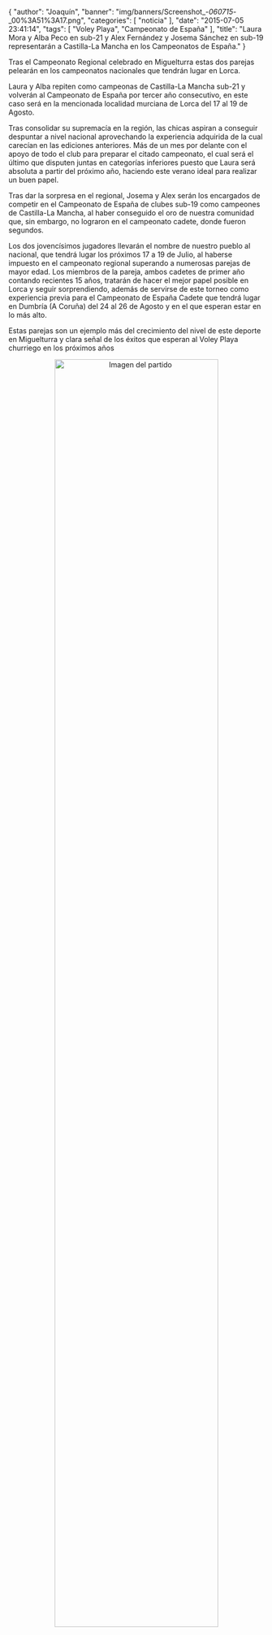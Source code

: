 {
  "author": "Joaquín", 
  "banner": "img/banners/Screenshot_-_060715_-_00%3A51%3A17.png", 
  "categories": [
    "noticia"
  ], 
  "date": "2015-07-05 23:41:14", 
  "tags": [
    "Voley Playa", 
    "Campeonato de España"
  ], 
  "title": "Laura Mora y Alba Peco en sub-21 y Alex Fernández y Josema Sánchez en sub-19 representarán a Castilla-La Mancha en los Campeonatos de España."
}

Tras el Campeonato Regional celebrado en Miguelturra estas dos parejas pelearán en los campeonatos nacionales que tendrán lugar en Lorca.

Laura y Alba repiten como campeonas de Castilla-La Mancha sub-21 y volverán al Campeonato de España por tercer año consecutivo, en este caso será en la mencionada localidad murciana de Lorca del 17 al 19 de Agosto.

Tras consolidar su supremacía en la región, las chicas aspiran a conseguir despuntar a nivel nacional aprovechando la experiencia adquirida de la cual carecían en las ediciones anteriores. Más de un mes por delante con el apoyo de todo el club para preparar el citado campeonato, el cual será el último que disputen juntas en categorías inferiores puesto que Laura será absoluta a partir del próximo año, haciendo este verano ideal para realizar un buen papel.

Tras dar la sorpresa en el regional, Josema y Alex serán los encargados de competir en el Campeonato de España de clubes sub-19 como campeones de Castilla-La Mancha, al haber conseguido el oro de nuestra comunidad que, sin embargo, no lograron en el campeonato cadete, donde fueron segundos. 

Los dos jovencísimos jugadores llevarán el nombre de nuestro pueblo al nacional, que tendrá lugar los próximos 17 a 19 de Julio, al haberse impuesto en el campeonato regional superando a numerosas parejas de mayor edad. Los miembros de la pareja, ambos cadetes de primer año contando recientes 15 años, tratarán de hacer el mejor papel posible en Lorca y seguir sorprendiendo, además de servirse de este torneo como experiencia previa para el Campeonato de España Cadete que tendrá lugar en Dumbría (A Coruña) del 24 al 26 de Agosto y en el que esperan estar en lo más alto.

Estas parejas son un ejemplo más del crecimiento del nivel de este deporte en Miguelturra y clara señal de los éxitos que esperan al Voley Playa churriego en los próximos años


<center>
<a target="_new" href="http://www.advmiguelturra.org/img/banners/Screenshot%20-%20060715%20-%2000%3A51%3A17.png"> 
<img alt="Imagen del partido" width="80%" align="center" src="http://www.advmiguelturra.org/img/banners/Screenshot%20-%20060715%20-%2000%3A51%3A17.png"/> </a> </center>

